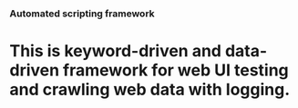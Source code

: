 ### Automated scripting framework
# This is keyword-driven and data-driven framework for web UI testing and crawling web data with logging. 
